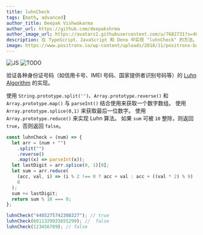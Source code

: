 ```yaml
---
title: luhnCheck
tags: [math, advanced]
author_title: Deepak Vishwakarma
author_url: https://github.com/deepakshrma
author_image_url: https://avatars2.githubusercontent.com/u/7682731?s=400
description: 在 TypeScript、JavaScript 和 Deno 中实现 "luhnCheck" 的方法。
image: https://www.positronx.io/wp-content/uploads/2018/11/positronx-banner-1152-1.jpg
---
```


![JS](https://img.shields.io/badge/supports-javascript-yellow.svg?style=flat-square)
![TODO](https://img.shields.io/badge///TODO-blue.svg?style=flat-square)

验证各种身份证号码（如信用卡号、IMEI 号码、国家提供者识别号码等）的 [Luhn Algorithm](https://en.wikipedia.org/wiki/Luhn_algorithm) 的实现。

使用 `String.prototype.split('')`、`Array.prototype.reverse()` 和 `Array.prototype.map()` 与 `parseInt()` 结合使用来获取一个数字数组。
使用 `Array.prototype.splice(0,1)` 来获取最后一位数字。
使用 `Array.prototype.reduce()` 来实现 Luhn 算法。
如果 `sum` 可被 `10` 整除，则返回 `true`，否则返回 `false`。

```js
const luhnCheck = (num) => {
  let arr = (num + "")
    .split("")
    .reverse()
    .map((x) => parseInt(x));
  let lastDigit = arr.splice(0, 1)[0];
  let sum = arr.reduce(
    (acc, val, i) => (i % 2 !== 0 ? acc + val : acc + ((val * 2) % 9) || 9),
    0
  );
  sum += lastDigit;
  return sum % 10 === 0;
};
```

```js
luhnCheck("4485275742308327"); // true
luhnCheck(6011329933655299); //  false
luhnCheck(123456789); // false
```
